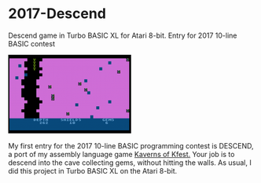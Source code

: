 # 2017-Descend
Descend game in Turbo BASIC XL for Atari 8-bit. Entry for 2017 10-line BASIC contest

![screenshot](descend.png)

My first entry for the 2017 10-line BASIC programming contest is DESCEND, a port of my assembly language game [Kaverns of Kfest.](https://atariage.com/forums/topic/261831-kaverns-of-kfest-game/) Your job is to descend into the cave collecting gems, without hitting the walls. As usual, I did this project in Turbo BASIC XL on the Atari 8-bit.

